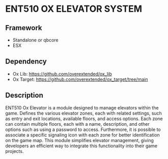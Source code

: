
# ENT510 OX ELEVATOR SYSTEM

## Framework
- Standalone or qbcore
- ESX

## Dependency

- Ox Lib: https://github.com/overextended/ox_lib
- Ox Target: https://github.com/overextended/ox_target/tree/main

## Description

ENT510 Ox Elevator is a module designed to manage elevators within the game. Defines the various elevator zones, each with related settings, such as entry and exit locations, available floors, and access options. Each zone can contain multiple floors, each with a name, description, and other options such as using a password to access. Furthermore, it is possible to associate a specific signaling icon with each zone for better identification on the game map. This module simplifies elevator management, giving developers an efficient way to integrate this functionality into their game projects.
